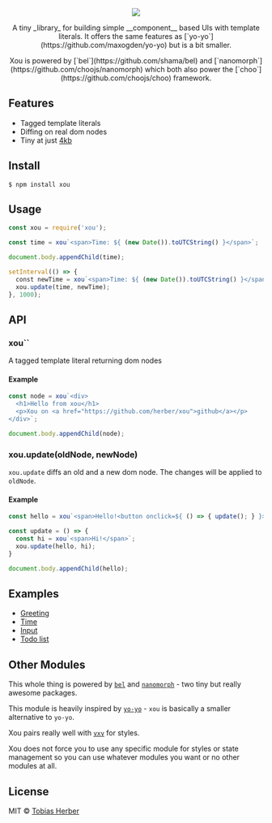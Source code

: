 <p align="center">
  <img src="https://i.imgur.com/Jf9Bhzk.png" />
</p>

<p align="center">
  A tiny _library_ for building simple __component__ based UIs with template literals. It offers the same features as [`yo-yo`](https://github.com/maxogden/yo-yo) but is a bit smaller.
</p>

<p align="center">
  Xou is powered by [`bel`](https://github.com/shama/bel) and [`nanomorph`](https://github.com/choojs/nanomorph) which both also power the [`choo`](https://github.com/choojs/choo) framework.
</p>

## Features

- Tagged template literals
- Diffing on real dom nodes
- Tiny at just [4kb](https://bundlephobia.com/result?p=xou)

## Install

```
$ npm install xou
```

## Usage

```js
const xou = require('xou');

const time = xou`<span>Time: ${ (new Date()).toUTCString() }</span>`;

document.body.appendChild(time);

setInterval(() => {
  const newTime = xou`<span>Time: ${ (new Date()).toUTCString() }</span>`;
  xou.update(time, newTime);
}, 1000);
```

## API

### xou``

A tagged template literal returning dom nodes

#### Example

```js
const node = xou`<div>
  <h1>Hello from xou</h1>
  <p>Xou on <a href="https://github.com/herber/xou">github</a></p>
</div>`;

document.body.appendChild(node);
```

### xou.update(oldNode, newNode)

`xou.update` diffs an old and a new dom node. The changes will be applied to `oldNode`.

#### Example

```js
const hello = xou`<span>Hello!<button onclick=${ () => { update(); } }>Update</button></span>`;

const update = () => {
  const hi = xou`<span>Hi!</span>`;
  xou.update(hello, hi);
}

document.body.appendChild(hello);
```

## Examples

- [Greeting](https://www.webpackbin.com/bins/-L20tGtkIsPYlwjhliKs)
- [Time](https://www.webpackbin.com/bins/-L1wiXzsEx4XuKe6ruPf)
- [Input](https://www.webpackbin.com/bins/-L1wj0cRCCzTvHdWseTi)
- [Todo list](https://www.webpackbin.com/bins/-L1wnYvBdijz8SUMzvvS)

## Other Modules

This whole thing is powered by [`bel`](https://github.com/shama/bel) and [`nanomorph`](https://github.com/choojs/nanomorph) - two tiny but really awesome packages.

This module is heavily inspired by [`yo-yo`](https://github.com/maxogden/yo-yo) - `xou` is basically a smaller alternative to `yo-yo`.

Xou pairs really well with [`vxv`](https://github.com/herber/vxv) for styles.

Xou does not force you to use any specific module for styles or state management so you can use whatever modules you want or no other modules at all.

## License

MIT © [Tobias Herber](http://tobihrbr.com)
